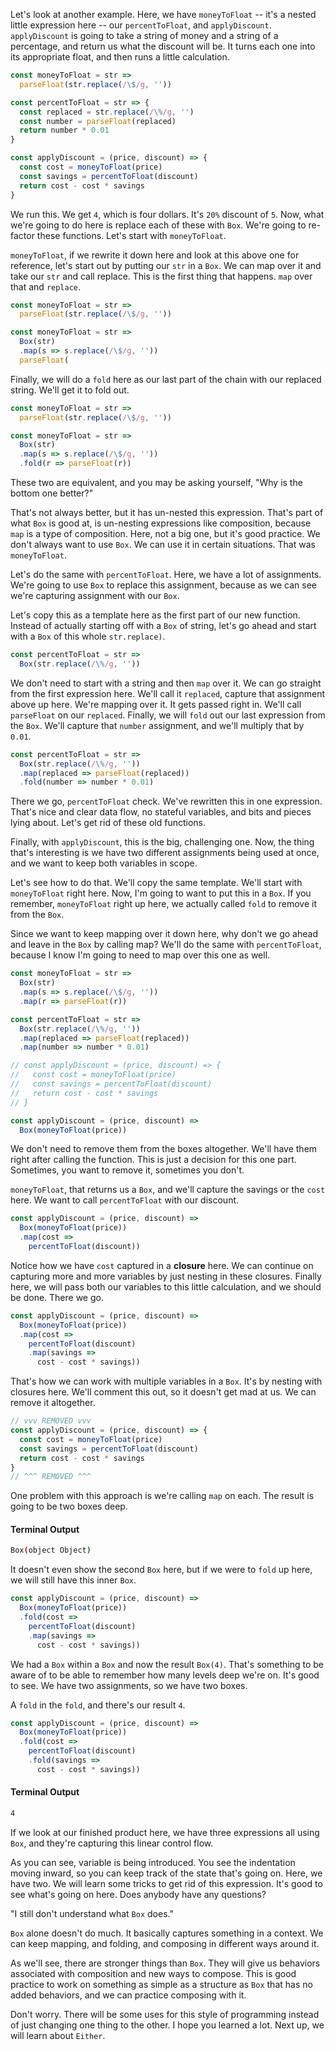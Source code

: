 Let's look at another example. Here, we have `moneyToFloat` -- it's a nested little expression here -- our `percentToFloat`, and `applyDiscount`. `applyDiscount` is going to take a string of money and a string of a percentage, and return us what the discount will be. It turns each one into its appropriate float, and then runs a little calculation.



```javascript
const moneyToFloat = str =>
  parseFloat(str.replace(/\$/g, ''))

const percentToFloat = str => {
  const replaced = str.replace(/\%/g, '')
  const number = parseFloat(replaced)
  return number * 0.01
}

const applyDiscount = (price, discount) => {
  const cost = moneyToFloat(price)
  const savings = percentToFloat(discount)
  return cost - cost * savings
}
```

We run this. We get `4`, which is four dollars. It's `20%` discount of `5`. Now, what  we're going to do here is replace each of these with `Box`. We're going to re-factor these functions. Let's start with `moneyToFloat`.

`moneyToFloat`, if we rewrite it down here and look at this above one for reference, let's start out by putting our `str` in a `Box`. We can map over it and take our `str` and call replace. This is the first thing that happens. `map` over that and `replace`.


```javascript
const moneyToFloat = str =>
  parseFloat(str.replace(/\$/g, ''))

const moneyToFloat = str => 
  Box(str)
  .map(s => s.replace(/\$/g, ''))
  parseFloat(
```

Finally, we will do a `fold` here as our last part of the chain with our replaced string. We'll get it to fold out.


```javascript
const moneyToFloat = str =>
  parseFloat(str.replace(/\$/g, ''))

const moneyToFloat = str => 
  Box(str)
  .map(s => s.replace(/\$/g, ''))
  .fold(r => parseFloat(r))
```

These two are equivalent, and you may be asking yourself, "Why is the bottom one better?"

That's not always better, but it has un-nested this expression. That's part of what `Box` is good at, is un-nesting expressions like composition, because `map` is a type of composition. Here, not a big one, but it's good practice. We don't always want to use `Box`. We can use it in certain situations. That was `moneyToFloat`.

Let's do the same with `percentToFloat`. Here, we have a lot of assignments. We're going to use `Box` to replace this assignment, because as we can see we're capturing assignment with our `Box`.

Let's copy this as a template here as the first part of our new function. Instead of actually starting off with a `Box` of string, let's go ahead and start with a `Box` of this whole `str.replace)`.


```javascript
const percentToFloat = str => 
  Box(str.replace(/\%/g, ''))
```

We don't need to start with a string and then `map` over it. We can go straight from the first expression here. We'll call it 
`replaced`, capture that assignment above up here. We're mapping over it. It gets passed right in. We'll call `parseFloat` on our `replaced`. Finally, we will `fold` out our last expression from the `Box`. We'll capture that `number` assignment, and we'll multiply that by `0.01`.


```javascript
const percentToFloat = str => 
  Box(str.replace(/\%/g, ''))
  .map(replaced => parseFloat(replaced))
  .fold(number => number * 0.01)
```

There we go, `percentToFloat` check. We've rewritten this in one expression. That's nice and clear data flow, no stateful variables, and bits and pieces lying about. Let's get rid of these old functions.

Finally, with `applyDiscount`, this is the big, challenging one. Now, the thing that's interesting is we have two different assignments being used at once, and we want to keep both variables in scope.

Let's see how to do that. We'll copy the same template. We'll start with `moneyToFloat` right here. Now, I'm going to want to put this in a `Box`. If you remember, `moneyToFloat` right up here, we actually called `fold` to remove it from the `Box`.

Since we want to keep mapping over it down here, why don't we go ahead and leave in the `Box` by calling map? We'll do the same with `percentToFloat`, because I know I'm going to need to map over this one as well.


```javascript
const moneyToFloat = str => 
  Box(str)
  .map(s => s.replace(/\$/g, ''))
  .map(r => parseFloat(r))

const percentToFloat = str => 
  Box(str.replace(/\%/g, ''))
  .map(replaced => parseFloat(replaced))
  .map(number => number * 0.01)

// const applyDiscount = (price, discount) => {
//   const cost = moneyToFloat(price)
//   const savings = percentToFloat(discount)
//   return cost - cost * savings
// }

const applyDiscount = (price, discount) =>
  Box(moneyToFloat(price))
```

We don't need to remove them from the boxes altogether. We'll have them right after calling the function. This is just a decision for this one part. Sometimes, you want to remove it, sometimes you don't.

`moneyToFloat`, that returns us a `Box`, and we'll capture the savings or the `cost` here. We want to call `percentToFloat` with our discount.


```javascript
const applyDiscount = (price, discount) =>
  Box(moneyToFloat(price))
  .map(cost =>
    percentToFloat(discount))
```

Notice how we have `cost` captured in a **closure** here. We can continue on capturing more and more variables by just nesting in these closures. Finally here, we will pass both our variables to this little calculation, and we should be done. There we go.


```javascript
const applyDiscount = (price, discount) =>
  Box(moneyToFloat(price))
  .map(cost =>
    percentToFloat(discount)
    .map(savings =>
      cost - cost * savings))
```

That's how we can work with multiple variables in a `Box`. It's by nesting with closures here. We'll comment this out, so it doesn't get mad at us. We can remove it altogether.


```javascript
// vvv REMOVED vvv
const applyDiscount = (price, discount) => {
  const cost = moneyToFloat(price)
  const savings = percentToFloat(discount)
  return cost - cost * savings
}
// ^^^ REMOVED ^^^
```

One problem with this approach is we're calling `map` on each. The result is going to be two boxes deep.

#### Terminal Output
```bash
Box(object Object)
```

It doesn't even show the second `Box` here, but if we were to `fold` up here, we will still have this inner `Box`.


```javascript
const applyDiscount = (price, discount) =>
  Box(moneyToFloat(price))
  .fold(cost =>
    percentToFloat(discount)
    .map(savings =>
      cost - cost * savings))
```

We had a `Box` within a `Box` and now the result `Box(4)`. That's something to be aware of to be able to remember how many levels deep we're on. It's good to see. We have two assignments, so we have two boxes.

A `fold` in the `fold`, and there's our result `4`.


```javascript
const applyDiscount = (price, discount) =>
  Box(moneyToFloat(price))
  .fold(cost =>
    percentToFloat(discount)
    .fold(savings =>
      cost - cost * savings))
```


#### Terminal Output
```bash
4
```

If we look at our finished product here, we have three expressions all using `Box`, and they're capturing this linear control flow.

As you can see, variable is being introduced. You see the indentation moving inward, so you can keep track of the state that's going on. Here, we have two. We will learn some tricks to get rid of this expression. It's good to see what's going on here. Does anybody have any questions?

"I still don't understand what `Box` does."

`Box` alone doesn't do much. It basically captures something in a context. We can keep mapping, and folding, and composing in different ways around it.

As we'll see, there are stronger things than  `Box`. They will give us behaviors associated with composition and new ways to compose. This is good practice to work on something as simple as a structure as `Box` that has no added behaviors, and we can practice composing with it.

Don't worry. There will be some uses for this style of programming instead of just changing one thing to the other. I hope you learned a lot. Next up, we will learn about `Either`.